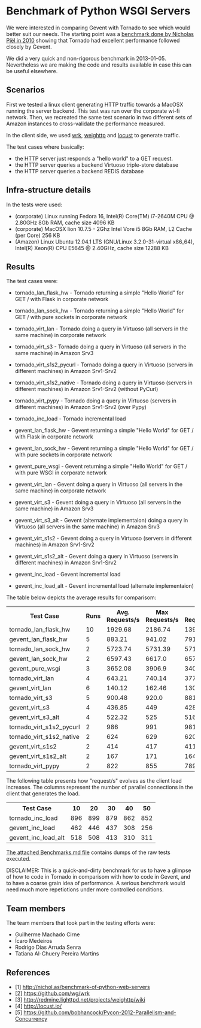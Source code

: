 Benchmark of Python WSGI Servers
================================

We were interested in comparing Gevent with Tornado to see which would better suit our needs.
The starting point was a [benchmark  done by Nicholas Piël in 2010](http://nichol.as/benchmark-of-python-web-servers)
showing that Tornado had excellent performance followed closely by Gevent.

We did a very quick and non-rigorous benchmark in 2013-01-05.
Nevertheless we are making the code and results available in case this can be useful elsewhere.


Scenarios
---------

First we tested a linux client generating HTTP traffic towards a MacOSX running the server backend. 
This test was run over the corporate wi-fi network.
Then, we recreated the same test scenario in two different sets of Amazon instances to cross-validate the performance 
measured.

In the client side, we used [wrk](https://github.com/wg/wrk), 
[weighttp](http://redmine.lighttpd.net/projects/weighttp/wiki) and 
[locust](http://locust.io/) to generate traffic.

The test cases where basically: 
  - the HTTP server just responds a "hello world" to a GET request.
  - the HTTP server queries a backend Virtuoso triple-store database 
  - the HTTP server queries a backend REDIS database

Infra-structure details
-----------------------

In the tests were used:
 * (corporate) Linux running Fedora 16, Intel(R) Core(TM) i7-2640M CPU @ 2.80GHz 8Gb RAM, cache size 4096 KB 
 * (corporate) MacOSX lion 10.7.5 - 2Ghz Intel Vore i5 8Gb RAM, L2 Cache (per Core) 256 KB
 * (Amazon)  Linux Ubuntu 12.04.1 LTS (GNU/Linux 3.2.0-31-virtual x86_64), Intel(R) Xeon(R) CPU E5645  @ 2.40GHz, cache size 12288 KB 


Results
--------

The test cases were:

 * tornado_lan_flask_hw - Tornado returning a simple "Hello World" for GET /  with Flask in corporate network
 * tornado_lan_sock_hw - Tornado returning a simple "Hello World" for GET /  with pure sockets in corporate network 
 * tornado_virt_lan - Tornado doing a query in Virtuoso (all servers in the same machine) in corporate network
 * tornado_virt_s3 - Tornado doing a query in Virtuoso (all servers in the same machine) in Amazon Srv3
 * tornado_virt_s1s2_pycurl - Tornado doing a query in Virtuoso (servers in different machines) in Amazon Srv1-Srv2
 * tornado_virt_s1s2_native - Tornado doing a query in Virtuoso (servers in different machines) in Amazon Srv1-Srv2 (without PyCurl)
 * tornado_virt_pypy - Tornado doing a query in Virtuoso (servers in different machines) in Amazon Srv1-Srv2 (over Pypy)
 * tornado_inc_load - Tornado incremental load

 * gevent_lan_flask_hw - Gevent returning a simple "Hello World" for GET /  with Flask in corporate network
 * gevent_lan_sock_hw - Gevent returning a simple "Hello World" for GET /  with pure sockets in corporate network
 * gevent_pure_wsgi - Gevent returning a simple "Hello World" for GET /  with pure WSGI in corporate network
 * gevent_virt_lan - Gevent doing a query in Virtuoso (all servers in the same machine) in corporate network
 * gevent_virt_s3 - Gevent doing a query in Virtuoso (all servers in the same machine) in Amazon Srv3
 * gevent_virt_s3_alt - Gevent (alternate implementaion) doing a query in Virtuoso (all servers in the same machine) in Amazon Srv3
 * gevent_virt_s1s2 - Gevent doing a query in Virtuoso (servers in different machines) in Amazon Srv1-Srv2 
 * gevent_virt_s1s2_alt - Gevent doing a query in Virtuoso (servers in different machines) in Amazon Srv1-Srv2 
 * gevent_inc_load - Gevent incremental load
 * gevent_inc_load_alt - Gevent incremental load (alternate implementaion)

The table below depicts the average results for comparisom: 
 
<table>
  <tr>
    <th>Test Case</th> <th>Runs</th> <th>Avg. Requests/s</th>  <th>Max Requests/s</th>  <th>Min Requests/s</th>
  </tr>
  <tr>
    <td>tornado_lan_flask_hw</td> <td>10</td> <td>1929.68</td> <td>2186.74</td> <td>1395.3</td>
  </tr>
  <tr>
    <td>gevent_lan_flask_hw</td> <td>5</td> <td>883.21</td> <td>941.02</td> <td>791.95</td>
  </tr>
  <tr>
    <td>tornado_lan_sock_hw</td> <td>2</td> <td>5723.74</td> <td>5731.39</td> <td>5716.09</td>
  </tr>
  <tr>
    <td>gevent_lan_sock_hw</td> <td>2</td> <td>6597.43</td> <td>6617.0</td> <td>6577.87</td>
  </tr>
  <tr>
    <td>gevent_pure_wsgi</td> <td>3</td> <td>3652.08</td> <td>3906.9</td> <td>3404.44</td>
  </tr>
  <tr>
    <td>tornado_virt_lan</td> <td>4</td> <td>643.21</td> <td>740.14</td> <td>377.55</td>
  </tr>
  <tr>
    <td>gevent_virt_lan</td> <td>6</td> <td>140.12</td> <td>162.46</td> <td>130.91</td>
  </tr>
  <tr>
    <td>tornado_virt_s3</td> <td>5</td> <td>900.48</td> <td>920.0</td> <td>881.46</td>
  </tr>
  <tr>
    <td>gevent_virt_s3</td> <td>4</td> <td>436.85</td> <td>449</td> <td>428.79</td>
  </tr>
  <tr>
    <td>gevent_virt_s3_alt</td> <td>4</td> <td>522.32</td> <td>525</td> <td>516</td>
  </tr>
  <tr>
    <td>tornado_virt_s1s2_pycurl</td> <td>2</td> <td>986</td> <td>991</td> <td>981</td>
  </tr>
  <tr>
    <td>tornado_virt_s1s2_native</td> <td>2</td> <td>624</td> <td>629</td> <td>620</td>
  </tr>
  <tr>
    <td>gevent_virt_s1s2</td> <td>2</td> <td>414</td> <td>417</td> <td>411</td>
  </tr>
  <tr>
    <td>gevent_virt_s1s2_alt</td> <td>2</td> <td>167</td> <td>171</td> <td>164</td>
  </tr>
  <tr>
    <td>tornado_virt_pypy</td> <td>2</td> <td>822</td> <td>855</td> <td>789</td>
  </tr>
</table>

The following table presents how "request/s" evolves as the client load increases.
The columns represent the number of parallel connections in the client that generates the load.

<table>
  <tr>
    <th>Test Case</th> <th>10</th> <th>20</th>  <th>30</th>  <th>40</th>  <th>50</th> 
  </tr>
  <tr>
    <td>tornado_inc_load</td> <td>896</td> <td>899</td> <td>879</td> <td>862</td> <td>852</td>
  </tr>
  <tr>
    <td>gevent_inc_load</td> <td>462</td> <td>446</td> <td>437</td> <td>308</td> <td>256</td>
  </tr>
  <tr>
    <td>gevent_inc_load_alt</td> <td>518</td> <td>508</td> <td>413</td> <td>310</td> <td>311</td>
  </tr>
</table> 

[The attached Benchmarks.md file](https://github.com/globocom/benchmark-python-wsgi/blob/master/Benchmarks.md) contains 
 dumps of the raw tests executed.

DISCLAIMER: This is a quick-and-dirty benchmark for us to have a glimpse of how to code in Tornado in comparisom
            with how to code in Gevent, and to have a coarse grain idea of performance. A serious benchmark would
            need much more repetiotions under more controlled conditions.

Team members
------------

The team members that took part in the testing efforts were:

  - Guilherme Machado Cirne
  - Ícaro Medeiros
  - Rodrigo Dias Arruda Senra
  - Tatiana Al-Chuery Pereira Martins

 
References
----------

 * [1] http://nichol.as/benchmark-of-python-web-servers
 * [2] https://github.com/wg/wrk
 * [3] http://redmine.lighttpd.net/projects/weighttp/wiki
 * [4] http://locust.io/
 * [5] https://github.com/bobhancock/Pycon-2012-Parallelism-and-Concurrency

